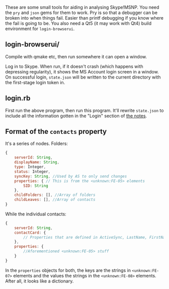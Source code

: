 These are some small tools for aiding in analysing Skype!MSNP. You need the `pry` and `json` gems for them to work. Pry is so that a debugger can be broken into when things fail. Easier than printf debugging if you know where the fail is going to be. You also need a Qt5 (it may work with Qt4) build environment for `login-browserui`.

## login-browserui/
Compile with qmake etc, then run somewhere it can open a window.

Log in to Skype. When run, if it doesn't crash (which happens with depressing regularity), it shows the MS Account login screen in a window. On successful login, `state.json` will be written to the current directory with the first-stage login token in.

## login.rb
First run the above program, then run this program. It'll rewrite `state.json` to include all the information gotten in the "Login" section of [the notes](../doc/skypenotes.ym).

## Format of the `contacts` property
It's a series of nodes. Folders:
```Javascript
{
    serverId: String,
    displayName: String,
    type: Integer,
    status: Integer,
    syncKey: String, //Used by AS to only send changes
    properties: { // This is from the <unknown:FE-05> elements
        SID: String
    },
    childFolders: [], //Array of folders
    childLeaves: [], //Array of contacts
}
```
While the individual contacts:
```Javascript
{
    serverId: String,
    contactCard: {
        // Properties that are defined in ActiveSync, LastName, FirstName, etc
    },
    properties: {
        //Aforementioned <unknown:FE-05> stuff
    }
}
```
In the `properties` objects for both, the keys are the strings in `<unknown:FE-07>` elements and the values the strings in the `<unknown:FE-08>` elements. After all, it looks like a dictionary.
